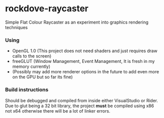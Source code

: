 # rockdove-raycaster
Simple Flat Colour Raycaster as an experiment into graphics rendering techniques

### Using
* OpenGL 1.0 (This project does not need shaders and just requires draw calls to the screen)
* freeGLUT (Window Management, Event Management, It is fresh in my memory currently)
* (Possibly may add more renderer options in the future to add even more on the GPU but so far its fine)

### Build instructions
Should be debugged and compiled from inside either VisualStudio or Rider. Due to glut being a 32 bit library, the project **must** be compiled using x86 not x64 otherwise there will be a lot of linker errors.
 
